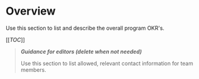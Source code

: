 # Overview

Use this section to list and describe the overall program OKR's.

[[_TOC_]]

>**_Guidance for editors (delete when not needed)_**
>
>Use this section to list allowed, relevant contact information for team members.
>
